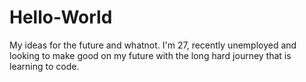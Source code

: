 # Hello-World
My ideas for the future and whatnot. 
I'm 27, recently unemployed and looking to make good on my future with the long hard journey that is learning to code.

